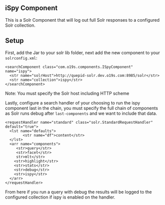 iSpy Component
---

This is a Solr Component that will log out full Solr responses to a configured Solr collection.  


## Setup
First, add the Jar to your solr lib folder, next add the new component to your `solrconfig.xml`:

```
<searchComponent class="com.o19s.components.ISpyComponent" name="ispy">
  <str name="solrHost">http://quepid-solr.dev.o19s.com:8985/solr</str>
  <str name="collection">ispy</str>
</searchComponent>
```

Note: You must specify the Solr host including HTTP scheme


Lastly, configure a search handler of your choosing to run the ispy component last in the chain, you must specify the full chain of components as Solr runs debug after `last-components` and we want to include that data.

```
<requestHandler name="standard" class="solr.StandardRequestHandler" default="true">
  <lst name="defaults">
        <str name="df">content</str>
  </lst>
  <arr name="components">
     <str>query</str>
     <str>facet</str>
     str>mlt</str>
    <str>highlight</str>
    <str>stats</str>
    <str>debug</str>
    <str>ispy</str>
  </arr>
</requestHandler>
```

From here if you run a query with debug the results will be logged to the configured collection if ispy is enabled on the handler.
